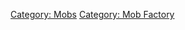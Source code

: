 [Category: Mobs](Category:_Mobs "wikilink") [Category: Mob
Factory](Category:_Mob_Factory "wikilink")
